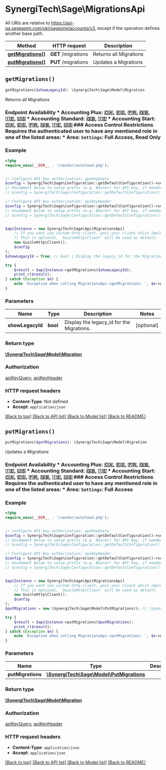 # SynergiTech\Sage\MigrationsApi

All URIs are relative to https://api-qa.sageapim.com/uki/sageone/accounts/v3, except if the operation defines another base path.

| Method | HTTP request | Description |
| ------------- | ------------- | ------------- |
| [**getMigrations()**](MigrationsApi.md#getMigrations) | **GET** /migrations | Returns all Migrations |
| [**putMigrations()**](MigrationsApi.md#putMigrations) | **PUT** /migrations | Updates a Migrations |


## `getMigrations()`

```php
getMigrations($showLegacyId): \SynergiTech\Sage\Model\Migration
```

Returns all Migrations

### Endpoint Availability  * Accounting Plus: 🇨🇦, 🇪🇸, 🇫🇷, 🇬🇧, 🇮🇪, 🇺🇸 * Accounting Standard: 🇬🇧, 🇮🇪 * Accounting Start: 🇨🇦, 🇪🇸, 🇫🇷, 🇬🇧, 🇮🇪, 🇺🇸  ### Access Control Restrictions  Requires the authenticated user to have any mentioned role in one of the listed areas: * Area: `Settings`: Full Access, Read Only

### Example

```php
<?php
require_once(__DIR__ . '/vendor/autoload.php');


// Configure API key authorization: apiKeyQuery
$config = SynergiTech\Sage\Configuration::getDefaultConfiguration()->setApiKey('subscription-key', 'YOUR_API_KEY');
// Uncomment below to setup prefix (e.g. Bearer) for API key, if needed
// $config = SynergiTech\Sage\Configuration::getDefaultConfiguration()->setApiKeyPrefix('subscription-key', 'Bearer');

// Configure API key authorization: apiKeyHeader
$config = SynergiTech\Sage\Configuration::getDefaultConfiguration()->setApiKey('Ocp-Apim-Subscription-Key', 'YOUR_API_KEY');
// Uncomment below to setup prefix (e.g. Bearer) for API key, if needed
// $config = SynergiTech\Sage\Configuration::getDefaultConfiguration()->setApiKeyPrefix('Ocp-Apim-Subscription-Key', 'Bearer');


$apiInstance = new SynergiTech\Sage\Api\MigrationsApi(
    // If you want use custom http client, pass your client which implements `GuzzleHttp\ClientInterface`.
    // This is optional, `GuzzleHttp\Client` will be used as default.
    new GuzzleHttp\Client(),
    $config
);
$showLegacyId = True; // bool | Display the legacy_id for the Migrations.

try {
    $result = $apiInstance->getMigrations($showLegacyId);
    print_r($result);
} catch (Exception $e) {
    echo 'Exception when calling MigrationsApi->getMigrations: ', $e->getMessage(), PHP_EOL;
}
```

### Parameters

| Name | Type | Description  | Notes |
| ------------- | ------------- | ------------- | ------------- |
| **showLegacyId** | **bool**| Display the legacy_id for the Migrations. | [optional] |

### Return type

[**\SynergiTech\Sage\Model\Migration**](../Model/Migration.md)

### Authorization

[apiKeyQuery](../../README.md#apiKeyQuery), [apiKeyHeader](../../README.md#apiKeyHeader)

### HTTP request headers

- **Content-Type**: Not defined
- **Accept**: `application/json`

[[Back to top]](#) [[Back to API list]](../../README.md#endpoints)
[[Back to Model list]](../../README.md#models)
[[Back to README]](../../README.md)

## `putMigrations()`

```php
putMigrations($putMigrations): \SynergiTech\Sage\Model\Migration
```

Updates a Migrations

### Endpoint Availability  * Accounting Plus: 🇨🇦, 🇪🇸, 🇫🇷, 🇬🇧, 🇮🇪, 🇺🇸 * Accounting Standard: 🇬🇧, 🇮🇪 * Accounting Start: 🇨🇦, 🇪🇸, 🇫🇷, 🇬🇧, 🇮🇪, 🇺🇸  ### Access Control Restrictions  Requires the authenticated user to have any mentioned role in one of the listed areas: * Area: `Settings`: Full Access

### Example

```php
<?php
require_once(__DIR__ . '/vendor/autoload.php');


// Configure API key authorization: apiKeyQuery
$config = SynergiTech\Sage\Configuration::getDefaultConfiguration()->setApiKey('subscription-key', 'YOUR_API_KEY');
// Uncomment below to setup prefix (e.g. Bearer) for API key, if needed
// $config = SynergiTech\Sage\Configuration::getDefaultConfiguration()->setApiKeyPrefix('subscription-key', 'Bearer');

// Configure API key authorization: apiKeyHeader
$config = SynergiTech\Sage\Configuration::getDefaultConfiguration()->setApiKey('Ocp-Apim-Subscription-Key', 'YOUR_API_KEY');
// Uncomment below to setup prefix (e.g. Bearer) for API key, if needed
// $config = SynergiTech\Sage\Configuration::getDefaultConfiguration()->setApiKeyPrefix('Ocp-Apim-Subscription-Key', 'Bearer');


$apiInstance = new SynergiTech\Sage\Api\MigrationsApi(
    // If you want use custom http client, pass your client which implements `GuzzleHttp\ClientInterface`.
    // This is optional, `GuzzleHttp\Client` will be used as default.
    new GuzzleHttp\Client(),
    $config
);
$putMigrations = new \SynergiTech\Sage\Model\PutMigrations(); // \SynergiTech\Sage\Model\PutMigrations

try {
    $result = $apiInstance->putMigrations($putMigrations);
    print_r($result);
} catch (Exception $e) {
    echo 'Exception when calling MigrationsApi->putMigrations: ', $e->getMessage(), PHP_EOL;
}
```

### Parameters

| Name | Type | Description  | Notes |
| ------------- | ------------- | ------------- | ------------- |
| **putMigrations** | [**\SynergiTech\Sage\Model\PutMigrations**](../Model/PutMigrations.md)|  | [optional] |

### Return type

[**\SynergiTech\Sage\Model\Migration**](../Model/Migration.md)

### Authorization

[apiKeyQuery](../../README.md#apiKeyQuery), [apiKeyHeader](../../README.md#apiKeyHeader)

### HTTP request headers

- **Content-Type**: `application/json`
- **Accept**: `application/json`

[[Back to top]](#) [[Back to API list]](../../README.md#endpoints)
[[Back to Model list]](../../README.md#models)
[[Back to README]](../../README.md)
